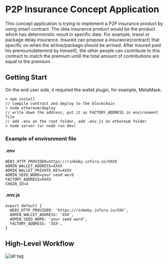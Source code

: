 # P2P Insurance Concept Application
This concept application is trying to implement a P2P insurance product by using smart contract. The idea insurance product would be the product which has deterministic result in specific date. For example, travel or package delay insurance. Insured can propose a insurance(contract) that specific on when the airline/package should be arrived. After insured paid his premium(detemind by himself), the other people can contribute to this contract to match the premium untill the total amount of contributions are equal to the premium.

## Getting Start
On the end user side, it required the wallet plugin, for example, MetaMask.
```
> npm install
// compile contract and deploy to the blockchain
> node ethereum/deploy
// write down the address, put it as FACTORY_ADDRESS in environment file
// add .env on the root folder, add .env.js on ethereum folder
> node server (or node run dev)
```
### Example of environment file
#### .env
```
WEB3_HTTP_PROVIDER=https://rinkeby.infura.io/XXXX
ADMIN_WALLET_ADDRESS=XXXX
ADMIN_WALLET_PRIVATE_KEY=XXXX
ADMIN_SEED_WORD=your seed word
FACTORY_ADDRESS=XXXX
CHAIN_ID=4
```
#### .env.js
```
export default {
  WEB3_HTTP_PROVIDER: 'https://rinkeby.infura.io/XXX',
  ADMIN_WALLET_ADDRESS: 'XXX',
  ADMIN_SEED_WORD: 'your seed word',
  FACTORY_ADDRESS: 'XXX',
}
```

## High-Level Workflow
![alt tag](http://resource.imlewis.com/img/p2p-insurance-workflow.png)